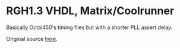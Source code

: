 # RGH1.3 VHDL, Matrix/Coolrunner

Basically Octal450's timing files but with a shorter PLL assert delay.

Original source [here](https://github.com/Octal450/RGH1.2-V2-Phat).
